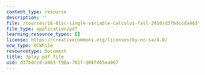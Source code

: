 ```yaml
---
content_type: resource
description: ''
file: /courses/18-01sc-single-variable-calculus-fall-2010/d37bdccda463f98a701fd08fd65ea967_-MI0b4h3rS0.pdf
file_type: application/pdf
learning_resource_types: []
license: https://creativecommons.org/licenses/by-nc-sa/4.0/
ocw_type: OCWFile
resourcetype: Document
title: 3play pdf file
uid: d37bdccd-a463-f98a-701f-d08fd65ea967
---
```

